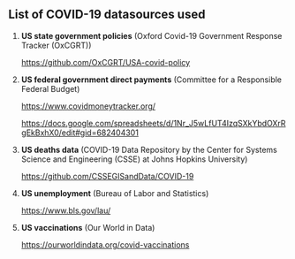## List of COVID-19 datasources used

1. **US state government policies** (Oxford Covid-19 Government Response Tracker (OxCGRT))

    https://github.com/OxCGRT/USA-covid-policy


2. **US federal government direct payments** (Committee for a Responsible Federal Budget)

    https://www.covidmoneytracker.org/
    
    https://docs.google.com/spreadsheets/d/1Nr_J5wLfUT4IzqSXkYbdOXrRgEkBxhX0/edit#gid=682404301
    

3. **US deaths data** (COVID-19 Data Repository by the Center for Systems Science and Engineering (CSSE) at Johns Hopkins University)

    https://github.com/CSSEGISandData/COVID-19


4. **US unemployment** (Bureau of Labor and Statistics)

    https://www.bls.gov/lau/


5. **US vaccinations** (Our World in Data)
    
    https://ourworldindata.org/covid-vaccinations